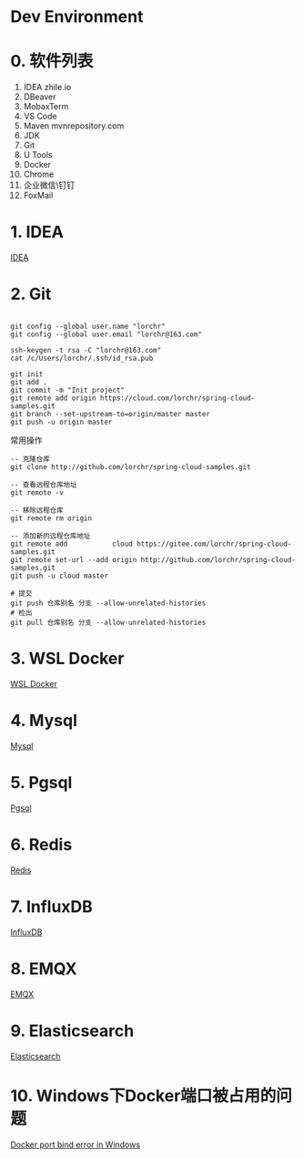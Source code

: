 # Dev Environment

# 0. 软件列表
1. IDEA             zhile.io
2. DBeaver
3. MobaxTerm
4. VS Code
5. Maven            mvnrepository.com
6. JDK
7. Git
8. U Tools
9. Docker
10. Chrome
11. 企业微信\钉钉
12. FoxMail

# 1. IDEA
[IDEA](devenv/IDEA.md ':include')

# 2. Git
```shell

git config --global user.name "lorchr"
git config --global user.email "lorchr@163.com"

ssh-keygen -t rsa -C "lorchr@163.com"
cat /c/Users/lorchr/.ssh/id_rsa.pub

git init
git add .
git commit -m "Init project"
git remote add origin https://cloud.com/lorchr/spring-cloud-samples.git
git branch --set-upstream-to=origin/master master
git push -u origin master
```

常用操作
```shell
-- 克隆仓库
git clone http://github.com/lorchr/spring-cloud-samples.git

-- 查看远程仓库地址
git remote -v

-- 移除远程仓库
git remote rm origin

-- 添加新的远程仓库地址
git remote add           cloud https://gitee.com/lorchr/spring-cloud-samples.git
git remote set-url --add origin http://github.com/lorchr/spring-cloud-samples.git
git push -u cloud master

# 提交
git push 仓库别名 分支 --allow-unrelated-histories
# 检出
git pull 仓库别名 分支 --allow-unrelated-histories
```

# 3. WSL Docker
[WSL Docker](devenv/WSL-Docker.md ':include')

# 4. Mysql
[Mysql](devenv/Docker-Mysql.md ':include')

# 5. Pgsql
[Pgsql](devenv/Docker-Pgsql.md ':include')

# 6. Redis
[Redis](devenv/Docker-Redis.md ':include')

# 7. InfluxDB
[InfluxDB](devenv/Docker-InfluxDB.md ':include')

# 8. EMQX
[EMQX](devenv/Docker-EMQX.md ':include')

# 9. Elasticsearch
[Elasticsearch](devenv/Docker-Elasticsearch.md ':include')

# 10. Windows下Docker端口被占用的问题
[Docker port bind error in Windows](devenv/Docker-Port-Bind-Error-In-Windows.md ':include')
